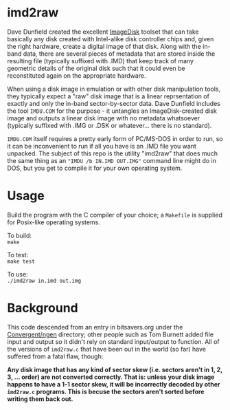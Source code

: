 # imd2raw
Dave Dunfield created the excellent [ImageDisk](http://dunfield.classiccmp.org/img/index.htm)
toolset that can take basically any disk created with Intel-alike disk controller chips and, given
the right hardware, create a digital image of that disk.
Along with the in-band data, there are several pieces of metadata that are stored inside the resulting
file (typically suffixed with .IMD) that keep track of many geometric details of the original disk such 
that it could even be reconstituted again on the appropriate hardware.

When using a disk image in emulation or with other disk manipulation tools, they typically expect a "raw"
disk image that is a linear reprsentation of exactly and only the in-band sector-by-sector data.
Dave Dunfield includes the tool `IMDU.COM` for the purpose - it untangles an ImageDisk-created disk image 
and outputs a linear disk image with no metadata whatsoever (typically suffixed with .IMG or .DSK or
whatever... there is no standard).

`IMDU.COM` itself requires a pretty early form of PC/MS-DOS in order to run, so it can be inconvenient to 
run if all you have is an .IMD file you want unpacked.  The subject of this repo is the utility "imd2raw" that 
does much the same thing as an `"IMDU /b IN.IMD OUT.IMG"` command line might do in DOS, but you get to 
compile it for your own operating system.

# Usage

Build the program with the C compiler of your choice; a `Makefile` is supplied for Posix-like operating
systems.

To build:  
`make`

To test:  
`make test`

To use:  
`./imd2raw in.imd out.img`

# Background
This code descended from an entry in bitsavers.org under the [Convergent/ngen](http://bitsavers.org/bits/Convergent/ngen/imd2raw/)
directory; other people 
such as Tom Burnett added file input and output so it didn't rely on standard input/output to function.
All of the versions of `imd2raw.c` that have been out in the world (so far) have suffered from a fatal
flaw, though:

**Any disk image that has any kind of sector skew (i.e. sectors aren't in 1, 2, 3, ... order) are not
converted correctly.  That is: unless your disk image happens to have a 1-1 sector skew, it will be
incorrectly decoded by other `imd2raw.c` programs.  This is becuse the sectors aren't sorted before 
writing them back out.**
